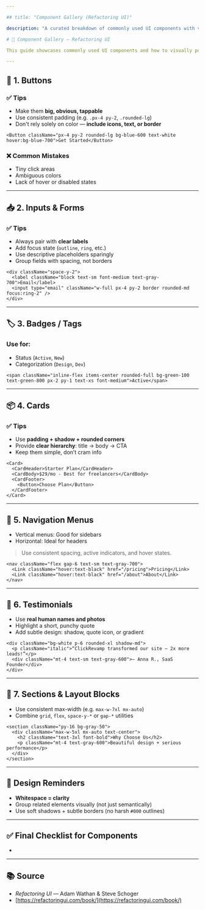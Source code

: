 ```yaml
---

## title: "Component Gallery (Refactoring UI)"

description: "A curated breakdown of commonly used UI components with visual, spacing, and usability guidance. Based on Refactoring UI by Adam Wathan & Steve Schoger." tags: ["components", "refactoring-ui", "design-system", "ui-library"]

# 🧩 Component Gallery — Refactoring UI

This guide showcases commonly used UI components and how to visually polish them for modern design systems.

---
```


## 🔘 1. Buttons

### ✅ Tips

- Make them **big, obvious, tappable**
- Use consistent padding (e.g. `.px-4 py-2`, `.rounded-lg`)
- Don't rely solely on color — **include icons, text, or border**

```tsx
<Button className="px-4 py-2 rounded-lg bg-blue-600 text-white hover:bg-blue-700">Get Started</Button>
```

### ❌ Common Mistakes

- Tiny click areas
- Ambiguous colors
- Lack of hover or disabled states

---

## 📥 2. Inputs & Forms

### ✅ Tips

- Always pair with **clear labels**
- Add focus state (`outline`, `ring`, etc.)
- Use descriptive placeholders sparingly
- Group fields with spacing, not borders

```tsx
<div className="space-y-2">
  <label className="block text-sm font-medium text-gray-700">Email</label>
  <input type="email" className="w-full px-4 py-2 border rounded-md focus:ring-2" />
</div>
```

---

## 🏷️ 3. Badges / Tags

### Use for:

- Status (`Active`, `New`)
- Categorization (`Design`, `Dev`)

```tsx
<span className="inline-flex items-center rounded-full bg-green-100 text-green-800 px-2 py-1 text-xs font-medium">Active</span>
```

---

## 📦 4. Cards

### ✅ Tips

- Use **padding + shadow + rounded corners**
- Provide **clear hierarchy**: title → body → CTA
- Keep them simple, don’t cram info

```tsx
<Card>
  <CardHeader>Starter Plan</CardHeader>
  <CardBody>$29/mo - Best for freelancers</CardBody>
  <CardFooter>
    <Button>Choose Plan</Button>
  </CardFooter>
</Card>
```

---

## 🧭 5. Navigation Menus

- Vertical menus: Good for sidebars
- Horizontal: Ideal for headers

> Use consistent spacing, active indicators, and hover states.

```tsx
<nav className="flex gap-6 text-sm text-gray-700">
  <Link className="hover:text-black" href="/pricing">Pricing</Link>
  <Link className="hover:text-black" href="/about">About</Link>
</nav>
```

---

## 💬 6. Testimonials

- Use **real human names and photos**
- Highlight a short, punchy quote
- Add subtle design: shadow, quote icon, or gradient

```tsx
<div className="bg-white p-6 rounded-xl shadow-md">
  <p className="italic">“ClickRevamp transformed our site — 2x more leads!”</p>
  <div className="mt-4 text-sm text-gray-600">— Anna R., SaaS Founder</div>
</div>
```

---

## 🧱 7. Sections & Layout Blocks

- Use consistent max-width (e.g. `max-w-7xl mx-auto`)
- Combine `grid`, `flex`, `space-y-*` or `gap-*` utilities

```tsx
<section className="py-16 bg-gray-50">
  <div className="max-w-5xl mx-auto text-center">
    <h2 className="text-3xl font-bold">Why Choose Us</h2>
    <p className="mt-4 text-gray-600">Beautiful design + serious performance</p>
  </div>
</section>
```

---

## 🧠 Design Reminders

- **Whitespace = clarity**
- Group related elements visually (not just semantically)
- Use soft shadows + subtle borders (no harsh `#000` outlines)

---

## ✅ Final Checklist for Components

-

---

## 📚 Source

- *Refactoring UI* — Adam Wathan & Steve Schoger
- [https://refactoringui.com/book/](https://refactoringui.com/book/)

